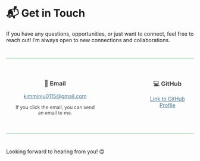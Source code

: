 # 📬 Get in Touch

If you have any questions, opportunities, or just want to connect, feel free to reach out! I’m always open to new connections and collaborations.


<hr style="background-color: rgb(139 203 148); border-width: 3px; border-radius: 0.5rem; margin-top: 40px;">
<div style="color: #474747 ; display: flex; gap: 100px; justify-content: center;">

  <div style="padding: 20px; text-align: center; width: fit-content;">
    <h3>📧 Email</h3>
    <p style="text-align: center;"><a style="color: #457288;" href="mailto:kimminju0115@gmail.com">kimminju0115@gmail.com</a></p>
    <p style="color: #474747; font-size: 0.8rem;">If you click the email, you can send an email to me. </p>
  </div>

  <div style="padding: 20px; text-align: center; width: fit-content;">
    <h3>💻 GitHub</h3>
    <p><a style="color: #457288;" href="https://github.com/barabamBam" target="_blank">Link to GitHub Profile</a></p>
  </div>

</div>
<hr style="background-color: rgb(139 203 148); border-width: 3px; border-radius: 0.5rem; margin-bottom: 40px;">


Looking forward to hearing from you! 😊
